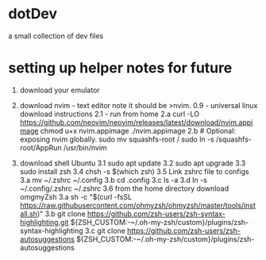 # dotDev

a small collection of dev files

# setting up helper notes for future
1. download your emulator
2. download nvim - text editor note it should be >nvim. 0.9 - universal linux download instructions
	2.1 - run from home
		2.a curl -LO https://github.com/neovim/neovim/releases/latest/download/nvim.appimage
chmod u+x nvim.appimage
./nvim.appimage
		2.b 
		# Optional: exposing nvim globally.
sudo mv squashfs-root /
sudo ln -s /squashfs-root/AppRun /usr/bin/nvim

3. download shell
	Ubuntu
	3.1 sudo apt update
	3.2 sudo apt upgrade
	3.3 sudo install zsh
	3.4 chsh -s $(which zsh)
	3.5 Link zshrc file to configs
		3.a mv ~/.zshrc ~/.config
		3.b cd .config
		3.c ls -a
		3.d ln -s ~/.config/.zshrc ~/.zshrc
	3.6 from the home directory download omgmyZsh
		3.a sh -c "$(curl -fsSL https://raw.githubusercontent.com/ohmyzsh/ohmyzsh/master/tools/install.sh)"
		3.b git clone https://github.com/zsh-users/zsh-syntax-highlighting.git ${ZSH_CUSTOM:-~/.oh-my-zsh/custom}/plugins/zsh-syntax-highlighting
		3.c git clone https://github.com/zsh-users/zsh-autosuggestions ${ZSH_CUSTOM:-~/.oh-my-zsh/custom}/plugins/zsh-autosuggestions
	
	
